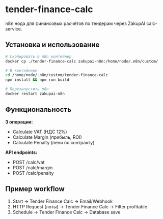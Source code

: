 # tender-finance-calc

n8n нода для финансовых расчётов по тендерам через ZakupAI calc-service.

## Установка и использование

```bash
# Скопировать в n8n контейнер
docker cp ./tender-finance-calc zakupai-n8n:/home/node/.n8n/custom/

# В контейнере
cd /home/node/.n8n/custom/tender-finance-calc
npm install && npm run build

# Перезапустить n8n
docker restart zakupai-n8n
```

## Функциональность

**3 операции:**

- Calculate VAT (НДС 12%)
- Calculate Margin (прибыль, ROI)
- Calculate Penalty (пени по контракту)

**API endpoints:**

- POST /calc/vat
- POST /calc/margin
- POST /calc/penalty

## Пример workflow

1. Start → Tender Finance Calc → Email/Webhook
1. HTTP Request (лоты) → Tender Finance Calc → Filter profitable
1. Schedule → Tender Finance Calc → Database save
